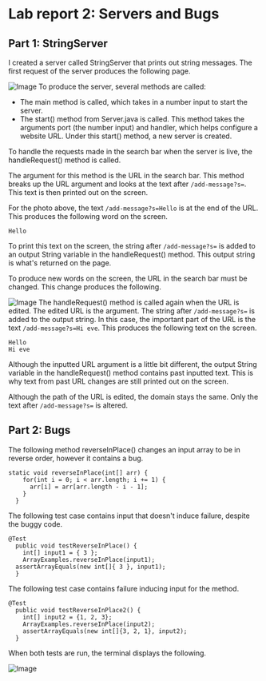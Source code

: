 # Lab report 2: Servers and Bugs

## Part 1: StringServer
I created a server called StringServer that prints out string messages. The first request of the server produces the following page.

![Image](https://user-images.githubusercontent.com/122569733/215231995-69a9c05c-8059-4c3c-ac9d-a43959f86e85.png)
To produce the server, several methods are called: 
- The main method is called, which takes in a number input to start the server.
- The start() method from Server.java is called. This method takes the arguments port (the number input) and handler, which helps configure a website URL. Under this start() method, a new server is created.  

To handle the requests made in the search bar when the server is live, the handleRequest() method is called.

The argument for this method is the URL in the search bar. This method breaks up the URL argument and looks at the text after `/add-message?s=`. This text is then printed out on the screen.

For the photo above, the text `/add-message?s=Hello` is at the end of the URL. This produces the following word on the screen. 

```
Hello
``` 

To print this text on the screen, the string after `/add-message?s=` is added to an output String variable in the handleRequest() method. This output string is what's returned on the page. 

To produce new words on the screen, the URL in the search bar must be changed. This change produces the following. 

![Image](https://user-images.githubusercontent.com/122569733/215233406-fdbb2a32-e033-4e72-85dd-0055ec5a2c0d.png)
The handleRequest() method is called again when the URL is edited. The edited URL is the argument. The string after `/add-message?s=` is added to the output string. In this case, the important part of the URL is the text `/add-message?s=Hi eve`. This produces the following text on the screen.

```
Hello
Hi eve
```
Although the inputted URL argument is a little bit different, the output String variable in the handleRequest() method contains past inputted text. This is why text from past URL changes are still printed out on the screen.

Although the path of the URL is edited, the domain stays the same. Only the text after `/add-message?s=` is altered.
## Part 2: Bugs 
The following method reverseInPlace() changes an input array to be in reverse order, however it contains a bug.
```
static void reverseInPlace(int[] arr) {
    for(int i = 0; i < arr.length; i += 1) {
      arr[i] = arr[arr.length - i - 1];
    }
  }
```
The following test case contains input that doesn't induce failure, despite the buggy code.
```
@Test 
  public void testReverseInPlace() {
    int[] input1 = { 3 };
    ArrayExamples.reverseInPlace(input1);
  assertArrayEquals(new int[]{ 3 }, input1);
  }
```
The following test case contains failure inducing input for the method.
``` 
@Test
  public void testReverseInPlace2() {
    int[] input2 = {1, 2, 3};
    ArrayExamples.reverseInPlace(input2);
    assertArrayEquals(new int[]{3, 2, 1}, input2);
  }
```
When both tests are run, the terminal displays the following. 

![Image](https://user-images.githubusercontent.com/122569733/215306431-8ef64a60-24cd-4f48-b185-88dddd21abcf.png)



